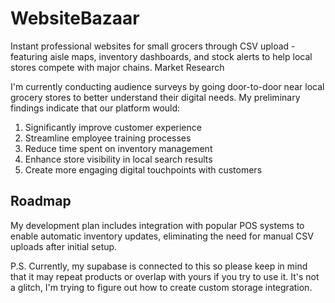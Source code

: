 # WebsiteBazaar

Instant professional websites for small grocers through CSV upload - featuring aisle maps, inventory dashboards, and stock alerts to help local stores compete with major chains.
Market Research

I'm currently conducting audience surveys by going door-to-door near local grocery stores to better understand their digital needs. My preliminary findings indicate that our platform would:

1. Significantly improve customer experience
2. Streamline employee training processes
3. Reduce time spent on inventory management
4. Enhance store visibility in local search results
5. Create more engaging digital touchpoints with customers

## Roadmap

My development plan includes integration with popular POS systems to enable automatic inventory updates, eliminating the need for manual CSV uploads after initial setup.

P.S. Currently, my supabase is connected to this so please keep in mind that it may repeat products or overlap with yours if you try to use it. It's not a glitch, I'm trying to figure out how to create custom storage integration.
